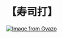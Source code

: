 # 【寿司打】 #

[![Image from Gyazo](https://i.gyazo.com/65bc4aea2ce8d53b35c65c5a0648f34a.jpg)](https://gyazo.com/65bc4aea2ce8d53b35c65c5a0648f34a)
